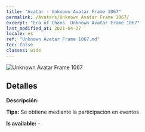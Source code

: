 ```yaml
---
title: "Avatar - Unknown Avatar Frame 1067"
permalink: /Avatars/Unknown Avatar Frame 1067/
excerpt: "Era of Chaos  Unknown Avatar Frame 1067"
last_modified_at: 2021-04-27
locale: es
ref: "Unknown Avatar Frame 1067.md"
toc: false
classes: wide
---
```

 ![Unknown Avatar Frame 1067](/images/a/avatarFrame_67.png)

## Detalles

 **Descripción:**  

 **Tips:** Se obtiene mediante la participación en eventos 

 **Is available:**  - 

